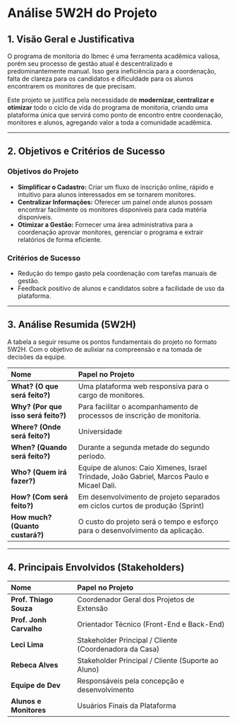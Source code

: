 # Análise 5W2H do Projeto

## 1. Visão Geral e Justificativa

O programa de monitoria do Ibmec é uma ferramenta acadêmica valiosa, porém seu processo de gestão atual é descentralizado e predominantemente manual. Isso gera ineficiência para a coordenação, falta de clareza para os candidatos e dificuldade para os alunos encontrarem os monitores de que precisam.

Este projeto se justifica pela necessidade de **modernizar, centralizar e otimizar** todo o ciclo de vida do programa de monitoria, criando uma plataforma única que servirá como ponto de encontro entre coordenação, monitores e alunos, agregando valor a toda a comunidade acadêmica.

---

## 2. Objetivos e Critérios de Sucesso

### Objetivos do Projeto
* **Simplificar o Cadastro:** Criar um fluxo de inscrição online, rápido e intuitivo para alunos interessados em se tornarem monitores.
* **Centralizar Informações:** Oferecer um painel onde alunos possam encontrar facilmente os monitores disponíveis para cada matéria disponíveis.
* **Otimizar a Gestão:** Fornecer uma área administrativa para a coordenação aprovar monitores, gerenciar o programa e extrair relatórios de forma eficiente.

### Critérios de Sucesso
* Redução do tempo gasto pela coordenação com tarefas manuais de gestão.
* Feedback positivo de alunos e candidatos sobre a facilidade de uso da plataforma.

---

## 3. Análise Resumida (5W2H)

A tabela a seguir resume os pontos fundamentais do projeto no formato 5W2H. Com o objetivo de aulixiar na compreensão e na tomada de decisões da equipe.

| Nome | Papel no Projeto |
| :--- | :--- |
| **What? (O que será feito?)** | Uma plataforma web responsiva para o cargo de monitores. |
| **Why? (Por que isso será feito?)** | Para facilitar o acompanhamento de processos de inscrição de monitoria. |
| **Where? (Onde será feito?)** | Universidade |
| **When? (Quando será feito?)** | Durante a segunda metade do segundo período. |
| **Who? (Quem irá fazer?)** | Equipe de alunos: Caio Ximenes, Israel Trindade, João Gabriel, Marcos Paulo e Micael Dali. |
| **How? (Com será feito?)**| Em desenvolvimento de projeto separados em ciclos curtos de produção (Sprint) |
| **How much? (Quanto custará?)**| O custo do projeto será o tempo e esforço para o desenvolvimento da aplicação. |

---

## 4. Principais Envolvidos (Stakeholders)

| Nome | Papel no Projeto |
| :--- | :--- |
| **Prof. Thiago Souza** | Coordenador Geral dos Projetos de Extensão |
| **Prof. Jonh Carvalho** | Orientador Técnico (Front-End e Back-End) |
| **Leci Lima** | Stakeholder Principal / Cliente (Coordenadora da Casa) |
| **Rebeca Alves** | Stakeholder Principal / Cliente (Suporte ao Aluno) |
| **Equipe de Dev** | Responsáveis pela concepção e desenvolvimento |
| **Alunos e Monitores**| Usuários Finais da Plataforma |
